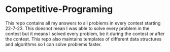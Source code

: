 # Competitive-Programing
This repo contains all my answers to all problems in every contest starting 22-7-23. This doesnot mean I was able to solve every problem in the contest but it means I solved every problem, be it during the contest or after the contest. This repo also maintains templates of different data structures and algorithms so I can solve problems faster.
